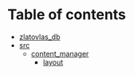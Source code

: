 # Table of contents

* [zlatovlas\_db](README.md)
* [src](src/README.md)
  * [content\_manager](src/content_manager/README.md)
    * [layout](src/content_manager/layout.md)

